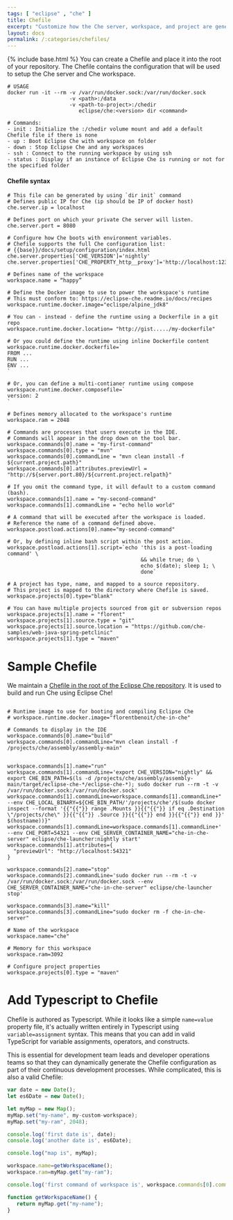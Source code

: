 ```yaml
---
tags: [ "eclipse" , "che" ]
title: Chefile
excerpt: "Customize how the Che server, workspace, and project are generated from your project"
layout: docs
permalink: /:categories/chefiles/
---
```

{% include base.html %}
You can create a Chefile and place it into the root of your repository. The Chefile contains the configuration that will be used to setup the Che server and Che workspace.

```shell  
# USAGE
docker run -it --rm -v /var/run/docker.sock:/var/run/docker.sock
                    -v <path>:/data
                    -v <path-to-project>:/chedir
                       eclipse/che:<version> dir <command>

# Commands:
- init : Initialize the :/chedir volume mount and add a default Chefile file if there is none
- up : Boot Eclipse Che with workspace on folder
- down : Stop Eclipse Che and any workspaces
- ssh : Connect to the running workspace by using ssh
- status : Display if an instance of Eclipse Che is running or not for the specified folder
```


#### Chefile syntax

```shell  
# This file can be generated by using `dir init` command
# Defines public IP for Che (ip should be IP of docker host)
che.server.ip = localhost

# Defines port on which your private Che server will listen.
che.server.port = 8080

# Configure how Che boots with environment variables.
# Chefile supports the full Che configuration list:
# {{base}}/docs/setup/configuration/index.html
che.server.properties['CHE_VERSION']='nightly'
che.server.properties['CHE_PROPERTY_http__proxy']='http://localhost:1234'

# Defines name of the workspace
workspace.name = “happy”

# Define the Docker image to use to power the workspace's runtime
# This must conform to: https://eclipse-che.readme.io/docs/recipes
workspace.runtime.docker.image="eclispe/alpine_jdk8"

# You can - instead - define the runtime using a Dockerfile in a git repo
workspace.runtime.docker.location= "http://gist...../my-dockerfile"

# Or you could define the runtime using inline Dockerfile content
workspace.runtime.docker.dockerfile=`
FROM ...
RUN ...
ENV ...
`

# Or, you can define a multi-contianer runtime using compose
workspace.runtime.docker.composefile=`
version: 2
`

# Defines memory allocated to the workspace's runtime
workspace.ram = 2048

# Commands are processes that users execute in the IDE.
# Commands will appear in the drop down on the tool bar.
workspace.commands[0].name = "my-first-command"
workspace.commands[0].type = "mvn"
workspace.commands[0].commandLine = "mvn clean install -f ${current.project.path}"
workspace.commands[0].attributes.previewUrl = "http://${server.port.80}/${current.project.relpath}"

# If you omit the command type, it will default to a custom command (bash).
workspace.commands[1].name = "my-second-command"
workspace.commands[1].commandLine = "echo hello world"

# A command that will be executed after the workspace is loaded.
# Reference the name of a command defined above.
workspace.postload.actions[0].name="my-second-command"

# Or, by defining inline bash script within the post action.
workspace.postload.actions[1].script=`echo 'this is a post-loading command' \
                                           && while true; do \
                                           echo $(date); sleep 1; \
                                           done`

# A project has type, name, and mapped to a source repository.
# This project is mapped to the directory where Chefile is saved.
workspace.projects[0].type="blank"

# You can have multiple projects sourced from git or subversion repos
workspace.projects[1].name = "florent"
workspace.projects[1].source.type = "git"
workspace.projects[1].source.location = "https://github.com/che-samples/web-java-spring-petclinic"
workspace.projects[1].type = "maven"
```

# Sample Chefile  
We maintain a [Chefile in the root of the Eclipse Che repository](https://github.com/eclipse/che/blob/master/Chefile). It is used to build and run Che using Eclipse Che!

```shell  

# Runtime image to use for booting and compiling Eclipse Che
# workspace.runtime.docker.image="florentbenoit/che-in-che"

# Commands to display in the IDE
workspace.commands[0].name="build"
workspace.commands[0].commandLine="mvn clean install -f /projects/che/assembly/assembly-main"


workspace.commands[1].name="run"
workspace.commands[1].commandLine='export CHE_VERSION="nightly" && export CHE_BIN_PATH=$(ls -d /projects/che/assembly/assembly-main/target/eclipse-che-*/eclipse-che-*); sudo docker run --rm -t -v /var/run/docker.sock:/var/run/docker.sock'
workspace.commands[1].commandLine=workspace.commands[1].commandLine+"  --env CHE_LOCAL_BINARY=${CHE_BIN_PATH/'/projects/che'/$(sudo docker inspect --format '{{"{{"}} range .Mounts }}{{"{{"}} if eq .Destination \"/projects/che\" }}{{"{{"}} .Source }}{{"{{"}} end }}{{"{{"}} end }}' $(hostname))}"
workspace.commands[1].commandLine=workspace.commands[1].commandLine+'  --env CHE_PORT=54321 --env CHE_SERVER_CONTAINER_NAME="che-in-che-server" eclipse/che-launcher:nightly start'
workspace.commands[1].attributes={
  "previewUrl": "http://localhost:54321"
}

workspace.commands[2].name="stop"
workspace.commands[2].commandLine='sudo docker run --rm -t -v /var/run/docker.sock:/var/run/docker.sock --env CHE_SERVER_CONTAINER_NAME="che-in-che-server" eclipse/che-launcher stop'

workspace.commands[3].name="kill"
workspace.commands[3].commandLine="sudo docker rm -f che-in-che-server"

# Name of the workspace
workspace.name="che"

# Memory for this workspace
workspace.ram=3092

# Configure project properties
workspace.projects[0].type = "maven"
```

# Add Typescript to Chefile  
Chefile is authored as Typescript. While it looks like a simple `name=value` property file, it's actually written entirely in Typescript using `variable=assignment` syntax. This means that you can add in valid TypeScript for variable assignments, operators, and constructs.

This is essential for development team leads and developer operations teams so that they can dynamically generate the Chefile configuration as part of their continuous development processes.  While complicated, this is also a valid Chefile:

```javascript  
var date = new Date();
let es6Date = new Date();

let myMap = new Map();
myMap.set("my-name", my-custom-workspace);
myMap.set("my-ram", 2048);

console.log('first date is', date);
console.log('another date is', es6Date);

console.log("map is", myMap);

workspace.name=getWorkspaceName();
workspace.ram=myMap.get("my-ram");

console.log('first command of workspace is', workspace.commands[0].commandLine);

function getWorkspaceName() {
   return myMap.get("my-name");
}
```

